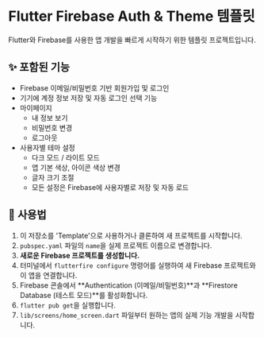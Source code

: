 # Flutter Firebase Auth & Theme 템플릿

Flutter와 Firebase를 사용한 앱 개발을 빠르게 시작하기 위한 템플릿 프로젝트입니다.

## ✨ 포함된 기능

- Firebase 이메일/비밀번호 기반 회원가입 및 로그인
- 기기에 계정 정보 저장 및 자동 로그인 선택 기능
- 마이페이지
    - 내 정보 보기
    - 비밀번호 변경
    - 로그아웃
- 사용자별 테마 설정
    - 다크 모드 / 라이트 모드
    - 앱 기본 색상, 아이콘 색상 변경
    - 글자 크기 조절
    - 모든 설정은 Firebase에 사용자별로 저장 및 자동 로드

## 🚀 사용법

1. 이 저장소를 'Template'으로 사용하거나 클론하여 새 프로젝트를 시작합니다.
2. `pubspec.yaml` 파일의 `name`을 실제 프로젝트 이름으로 변경합니다.
3. **새로운 Firebase 프로젝트를 생성합니다.**
4. 터미널에서 `flutterfire configure` 명령어를 실행하여 새 Firebase 프로젝트와 이 앱을 연결합니다.
5. Firebase 콘솔에서 **Authentication (이메일/비밀번호)**과 **Firestore Database (테스트 모드)**를 활성화합니다.
6. `flutter pub get`을 실행합니다.
7. `lib/screens/home_screen.dart` 파일부터 원하는 앱의 실제 기능 개발을 시작합니다.